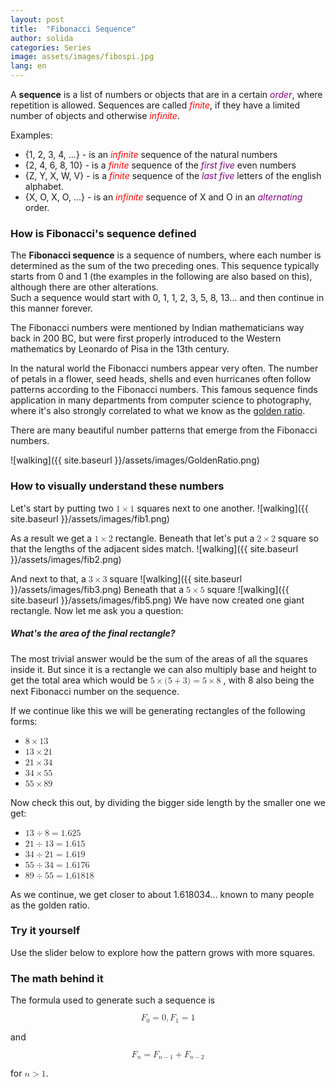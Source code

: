 ```yaml
---
layout: post
title:  "Fibonacci Sequence"
author: solida
categories: Series
image: assets/images/fibospi.jpg
lang: en
---
```

A **sequence** is a list of numbers or objects that are in a certain <span style="color: purple;">*order*</span>, where repetition is allowed. Sequences
are called <span style="color: red;">*finite*</span>, if they have a limited number of objects and otherwise <span style="color: red;">*infinite*</span>.

Examples:
- {1, 2, 3, 4, ...} - is an <span style="color: red;">*infinite*</span> sequence of the natural numbers
- {2, 4, 6, 8, 10} - is a <span style="color: red;">*finite*</span> sequence of the <span style="color: purple;">*first five*</span> even numbers
- {Z, Y, X, W, V}  - is a <span style="color: red;">*finite*</span> sequence of the <span style="color: purple;">*last five*</span> letters of the english alphabet.
- {X, O, X, O, ...} - is an <span style="color: red;">*infinite*</span> sequence of X and O in an <span style="color: purple;">*alternating*</span> order.

### How is Fibonacci's sequence defined
The **Fibonacci sequence** is a sequence of numbers, where each number is determined as the sum of the two preceding ones. 
This sequence typically starts from 0 and 1 (the examples in the following are also based on this), although there are other alterations.  
Such a sequence would start with 0, 1, 1, 2, 3, 5, 8, 13... and then continue in this manner forever.

The Fibonacci numbers were mentioned by Indian mathematicians way back in 200 BC, but were first properly introduced 
to the Western mathematics by Leonardo of Pisa in the 13th century.

In the natural world the Fibonacci numbers appear very often. The number of petals in a flower, seed heads, shells and even hurricanes often follow patterns according to the Fibonacci numbers.
This famous sequence finds application in many departments from computer science to photography, where it's also strongly
correlated to what we know as the [golden ratio](https://en.wikipedia.org/wiki/Golden_ratio). 

There are many beautiful number patterns that emerge from the Fibonacci numbers.

![walking]({{ site.baseurl }}/assets/images/GoldenRatio.png)


### How to visually understand these numbers
Let's start by putting two <math display="inline"><mn>1</mn><mo>&times;</mo><mn>1</mn></math> squares next to one another. 
![walking]({{ site.baseurl }}/assets/images/fib1.png)

As a result we get a <math display="inline"><mn>1</mn><mo>&times;</mo><mn>2</mn></math> rectangle. Beneath that let's put a <math display="inline"><mn>2</mn><mo>&times;</mo><mn>2</mn></math> square so that the lengths of the adjacent sides match.
![walking]({{ site.baseurl }}/assets/images/fib2.png)

And next to that, a <math display="inline"><mn>3</mn><mo>&times;</mo><mn>3</mn></math> square
![walking]({{ site.baseurl }}/assets/images/fib3.png)
Beneath that a <math display="inline"><mn>5</mn><mo>&times;</mo><mn>5</mn></math> square
![walking]({{ site.baseurl }}/assets/images/fib5.png)
We have now created one giant rectangle. Now let me ask you a question:

##### What's the area of the final rectangle?
The most trivial answer would be the sum of the areas of all the squares inside it. But since it 
is a rectangle we can also multiply base and height to get the total area which would be <math display="inline"><mrow><mn>5</mn><mo>&times;</mo><mo form="prefix" stretchy="false">(</mo><mn>5</mn><mo>+</mo><mn>3</mn><mo form="postfix" stretchy="false">)</mo><mo>=</mo><mn>5</mn><mo>&times;</mo><mn>8</mn></mrow></math>
, with 8 also being the next Fibonacci number on the sequence.

If we continue like this we will be generating rectangles of the following forms:
- <math display="inline"><mrow><mn>8</mn><mo>&times;</mo><mn>13</mn></mrow></math> 
- <math display="inline"><mrow><mn>13</mn><mo>&times;</mo><mn>21</mn></mrow></math>
- <math display="inline"><mrow><mn>21</mn><mo>&times;</mo><mn>34</mn></mrow></math>
- <math display="inline"><mrow><mn>34</mn><mo>&times;</mo><mn>55</mn></mrow></math>
- <math display="inline"><mrow><mn>55</mn><mo>&times;</mo><mn>89</mn></mrow></math>

Now check this out, by dividing the bigger side length by the smaller one we get:
- <math display="inline"><mrow><mn>13</mn><mo lspace="0.2222em" rspace="0.2222em">&divide;</mo><mn>8</mn><mo>=</mo><mn>1.625</mn></mrow></math>
- <math display="inline"><mrow><mn>21</mn><mo lspace="0.2222em" rspace="0.2222em">&divide;</mo><mn>13</mn><mo>=</mo><mn>1.615</mn></mrow></math>
- <math display="inline"><mrow><mn>34</mn><mo lspace="0.2222em" rspace="0.2222em">&divide;</mo><mn>21</mn><mo>=</mo><mn>1.619</mn></mrow></math>
- <math display="inline"><mrow><mn>55</mn><mo lspace="0.2222em" rspace="0.2222em">&divide;</mo><mn>34</mn><mo>=</mo><mn>1.6176</mn></mrow></math>
- <math display="inline"><mrow><mn>89</mn><mo lspace="0.2222em" rspace="0.2222em">&divide;</mo><mn>55</mn><mo>=</mo><mn>1.61818</mn></mrow></math>

As we continue, we get closer to about 1.618034... known to many people as the golden ratio.

### Try it yourself

Use the slider below to explore how the pattern grows with more squares.


<div id="observablehq-412999a1">
  <div class="observablehq-viewof-series"></div>
  <div class="observablehq-canvas"></div>
</div>
<script type="module">
  import {Runtime, Inspector} from "https://cdn.jsdelivr.net/npm/@observablehq/runtime@4/dist/runtime.js";
  import define from "https://api.observablehq.com/@864af2bf64442aa6/fibonacci-series-visualised.js?v=3";
  (new Runtime).module(define, name => {
    if (name === "viewof series") return Inspector.into("#observablehq-412999a1 .observablehq-viewof-series")();
    if (name === "canvas") return Inspector.into("#observablehq-412999a1 .observablehq-canvas")();
  });
</script>

### The math behind it
The formula used to generate such a sequence is

<math display="block">
  <mrow>
    <msub>
      <mi>F</mi>
      <mn>0</mn>
    </msub>
    <mo>=</mo>
    <mn>0</mn>
    <mo separator="true">,</mo>
    <msub>
      <mi>F</mi>
      <mn>1</mn>
    </msub>
    <mo>=</mo>
    <mn>1</mn>
  </mrow>
</math>

and

<math display="block">
  <mrow>
    <msub>
      <mi>F</mi>
      <mi>n</mi>
    </msub>
    <mo>=</mo>
    <msub>
      <mi>F</mi>
      <mrow>
        <mi>n</mi>
        <mo>−</mo>
        <mn>1</mn>
      </mrow>
    </msub>
    <mo>+</mo>
    <msub>
      <mi>F</mi>
      <mrow>
        <mi>n</mi>
        <mo>−</mo>
        <mn>2</mn>
      </mrow>
    </msub>
  </mrow>
</math>

for <math display="inline"><mi>n</mi><mo>></mo><mn>1</mn></math>.
